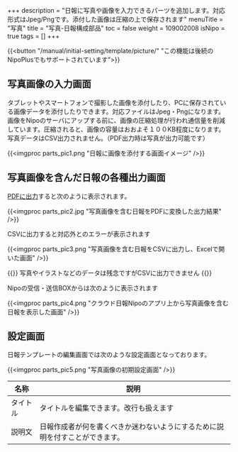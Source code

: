 +++
description = "日報に写真や画像を入力できるパーツを追加します。対応形式はJpeg/Pngです。添付した画像は圧縮の上で保存されます"
menuTitle = "写真"
title = "写真-日報構成部品"
toc = false
weight = 109002008
isNipo = true
tags = []
+++

{{<button "/manual/initial-setting/template/picture/" "この機能は後続のNipoPlusでもサポートされています">}}

## 写真画像の入力画面

タブレットやスマートフォンで撮影した画像を添付したり、PCに保存されている画像データを添付したりできます。対応ファイルはJpeg・Pngになります。  
画像をNipoのサーバにアップする前に、画像の圧縮処理が行われ通信量を削減しています。圧縮されると、画像の容量はおおよそ１００KB程度になります。  
写真データはCSV出力されません。（PDF出力時は写真が出力可能です）  

{{<imgproc parts_pic1.png "日報に画像を添付する画面イメージ" />}}

## 写真画像を含んだ日報の各種出力画面

[PDFに出力](/old/manual/pdf/)すると次のように表示されます。

{{<imgproc parts_pic2.jpg "写真画像を含む日報をPDFに変換した出力結果" />}}

CSVに出力すると対応外とのエラーが表示されます

{{<imgproc parts_pic3.png "写真画像を含む日報をCSVに出力し、Excelで開いた画面" />}}

{{<alice pos="left" icon="default">}}
写真やイラストなどのデータは残念ですがCSVに出力できません
{{</alice>}}

Nipoの受信・送信BOXからは次のように表示されます

{{<imgproc parts_pic4.png "クラウド日報Nipoのアプリ上から写真画像を含む日報を表示した画面" />}}

## 設定画面

日報テンプレートの編集画面では次のような設定画面となっております。

{{<imgproc parts_pic5.png "写真画像の初期設定画面" />}}

|名称|説明|
|---|---|
|タイトル|タイトルを編集できます。改行も扱えます|
|説明文|日報作成者が何を書くべきか迷わないようにするために説明を付すことができます。|
